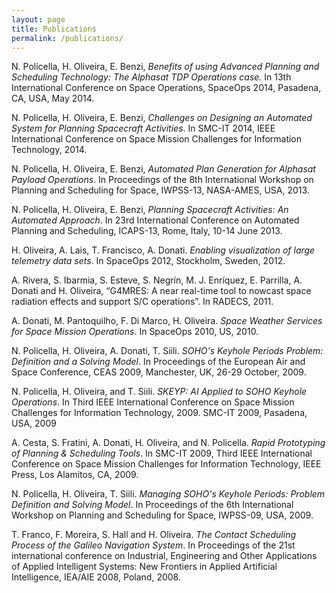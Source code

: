 ```yaml
---
layout: page
title: Publications
permalink: /publications/
---
```


N. Policella, H. Oliveira, E. Benzi, *Benefits of using Advanced Planning and Scheduling Technology: The Alphasat TDP Operations case.* In 13th International Conference on Space Operations, SpaceOps 2014, Pasadena, CA, USA, May 2014.

N. Policella, H. Oliveira, E. Benzi, *Challenges on Designing an Automated System for Planning Spacecraft Activities*. In SMC-IT 2014, IEEE International Conference on Space Mission Challenges for Information Technology, 2014.

N. Policella, H. Oliveira, E. Benzi, *Automated Plan Generation for Alphasat Payload Operations*. In Proceedings of the 8th International Workshop on Planning and Scheduling for Space, IWPSS-13, NASA-AMES, USA, 2013.

N. Policella, H. Oliveira, E. Benzi, *Planning Spacecraft Activities: An Automated Approach*. In 23rd International Conference on Automated Planning and Scheduling, ICAPS-13, Rome, Italy, 10-14 June 2013.

H. Oliveira, A. Lais, T. Francisco, A. Donati. *Enabling visualization of large telemetry data sets*. In SpaceOps 2012, Stockholm, Sweden, 2012.

A. Rivera, S. Ibarmia, S. Esteve, S. Negrín, M. J. Enríquez, E. Parrilla, A. Donati and H. Oliveira, “G4MRES: A near real-time tool to nowcast space radiation effects and support S/C operations”. In RADECS, 2011.

A. Donati, M. Pantoquilho, F. Di Marco, H. Oliveira. *Space Weather Services for Space Mission Operations*. In SpaceOps 2010, US, 2010.

N. Policella, H. Oliveira, A. Donati, T. Siili. *SOHO's Keyhole Periods Problem: Definition and a Solving Model*. In Proceedings of the European Air and Space Conference, CEAS 2009, Manchester, UK, 26-29 October, 2009.

N. Policella, H. Oliveira, and T. Siili. *SKEYP: AI Applied to SOHO Keyhole Operations*. In Third IEEE International Conference on Space Mission Challenges for Information Technology, 2009. SMC-IT 2009, Pasadena, USA, 2009

A. Cesta, S. Fratini, A. Donati, H. Oliveira, and N. Policella. *Rapid Prototyping of Planning & Scheduling Tools*. In SMC-IT 2009, Third IEEE International Conference on Space Mission Challenges for Information Technology, IEEE Press, Los Alamitos, CA, 2009.

N. Policella, H. Oliveira, T. Siili. *Managing SOHO's Keyhole Periods: Problem Definition and Solving Model*. In Proceedings of the 6th International Workshop on Planning and Scheduling for Space, IWPSS-09, USA, 2009.

T. Franco, F. Moreira, S. Hall and H. Oliveira. *The Contact Scheduling Process of the Galileo Navigation System*. In Proceedings of the 21st international conference on Industrial, Engineering and Other Applications of Applied Intelligent Systems: New Frontiers in Applied Artificial Intelligence, IEA/AIE 2008, Poland, 2008.
